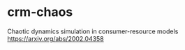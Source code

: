 # crm-chaos
Chaotic dynamics simulation in consumer-resource models
https://arxiv.org/abs/2002.04358
